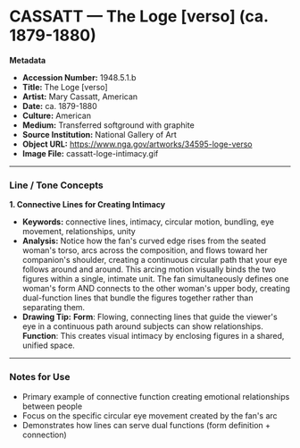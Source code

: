 # CASSATT — The Loge [verso] (ca. 1879-1880)

**Metadata**  
- **Accession Number:** 1948.5.1.b  
- **Title:** The Loge [verso]  
- **Artist:** Mary Cassatt, American  
- **Date:** ca. 1879-1880  
- **Culture:** American  
- **Medium:** Transferred softground with graphite  
- **Source Institution:** National Gallery of Art  
- **Object URL:** https://www.nga.gov/artworks/34595-loge-verso  
- **Image File:** cassatt-loge-intimacy.gif  

---

### Line / Tone Concepts

**1. Connective Lines for Creating Intimacy**  
- **Keywords:** connective lines, intimacy, circular motion, bundling, eye movement, relationships, unity  
- **Analysis:** Notice how the fan's curved edge rises from the seated woman's torso, arcs across the composition, and flows toward her companion's shoulder, creating a continuous circular path that your eye follows around and around. This arcing motion visually binds the two figures within a single, intimate unit. The fan simultaneously defines one woman's form AND connects to the other woman's upper body, creating dual-function lines that bundle the figures together rather than separating them.  
- **Drawing Tip:** **Form**: Flowing, connecting lines that guide the viewer's eye in a continuous path around subjects can show relationships. **Function**: This creates visual intimacy by enclosing figures in a shared, unified space.  

---

### Notes for Use
- Primary example of connective function creating emotional relationships between people
- Focus on the specific circular eye movement created by the fan's arc
- Demonstrates how lines can serve dual functions (form definition + connection)
